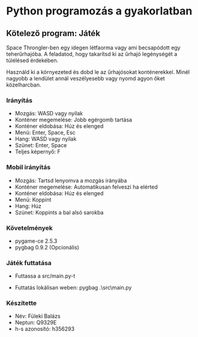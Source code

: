 # Python programozás a gyakorlatban
## Kötelező program: Játék

Space Throngler-ben egy idegen létfaorma vagy ami becsapódott egy teherűrhajóba.
A feladatod, hogy takarítsd ki az űrhajó legénységét a túlélésed érdekében.

Használd ki a környezeted és dobd le az űrhajósokat konténerekkel.
Minél nagyobb a lendület annál veszélyesebb vagy nyomd agyon őket közelharcban.

### Irányítás
- Mozgás: WASD vagy nyilak
- Konténer megemelése: Jobb egérgomb tartása
- Konténer eldobása: Húz és elenged
- Menü: Enter, Space, Esc
- Hang: WASD vagy nyilak
- Szünet: Enter, Space
- Teljes képernyő: F

### Mobil irányítás
- Mozgás: Tartsd lenyomva a mozgás irányába
- Konténer megemelése: Automatikusan felveszi ha elérted
- Konténer eldobása: Húz és elenged
- Menü: Koppint
- Hang: Húz
- Szünet: Koppints a bal alsó sarokba

### Követelmények
- pygame-ce 2.5.3
- pygbag 0.9.2 (Opcionális)

### Játék futtatása
- Futtassa a src/main.py-t

- Futtatás lokálisan weben: pygbag .\src\main.py

### Készítette
- Név: Füleki Balázs
- Neptun: Q9329E
- h-s azonosító: h356293
